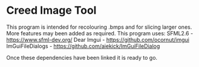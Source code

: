 # Creed Image Tool
This program is intended for recolouring .bmps and for slicing larger ones. More features may been added as required.
This program uses:
SFML2.6 - https://www.sfml-dev.org/
Dear Imgui  - https://github.com/ocornut/imgui
ImGuiFileDialogs - https://github.com/aiekick/ImGuiFileDialog

 Once these dependencies have been linked it is ready to go.
